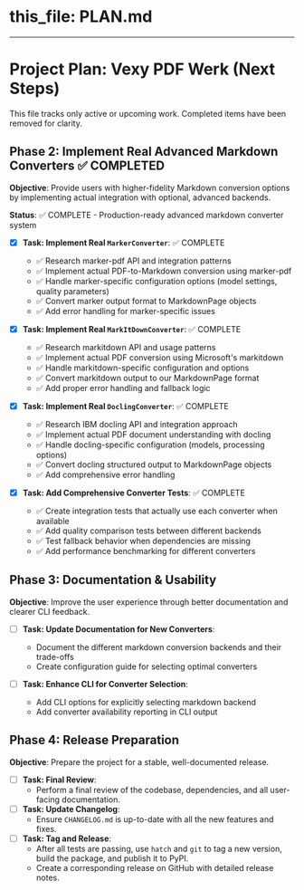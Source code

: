 # this_file: PLAN.md
---

# Project Plan: Vexy PDF Werk (Next Steps)

This file tracks only active or upcoming work. Completed items have been removed for clarity.

## Phase 2: Implement Real Advanced Markdown Converters ✅ COMPLETED

**Objective**: Provide users with higher-fidelity Markdown conversion options by implementing actual integration with optional, advanced backends.

**Status**: ✅ COMPLETE - Production-ready advanced markdown converter system

-   [x] **Task: Implement Real `MarkerConverter`**: ✅ COMPLETE
    -   ✅ Research marker-pdf API and integration patterns
    -   ✅ Implement actual PDF-to-Markdown conversion using marker-pdf
    -   ✅ Handle marker-specific configuration options (model settings, quality parameters)
    -   ✅ Convert marker output format to MarkdownPage objects
    -   ✅ Add error handling for marker-specific issues

-   [x] **Task: Implement Real `MarkItDownConverter`**: ✅ COMPLETE
    -   ✅ Research markitdown API and usage patterns
    -   ✅ Implement actual PDF conversion using Microsoft's markitdown
    -   ✅ Handle markitdown-specific configuration and options
    -   ✅ Convert markitdown output to our MarkdownPage format
    -   ✅ Add proper error handling and fallback logic

-   [x] **Task: Implement Real `DoclingConverter`**: ✅ COMPLETE
    -   ✅ Research IBM docling API and integration approach
    -   ✅ Implement actual PDF document understanding with docling
    -   ✅ Handle docling-specific configuration (models, processing options)
    -   ✅ Convert docling structured output to MarkdownPage objects
    -   ✅ Add comprehensive error handling

-   [x] **Task: Add Comprehensive Converter Tests**: ✅ COMPLETE
    -   ✅ Create integration tests that actually use each converter when available
    -   ✅ Add quality comparison tests between different backends
    -   ✅ Test fallback behavior when dependencies are missing
    -   ✅ Add performance benchmarking for different converters

## Phase 3: Documentation & Usability

**Objective**: Improve the user experience through better documentation and clearer CLI feedback.

-   [ ] **Task: Update Documentation for New Converters**:
    -   Document the different markdown conversion backends and their trade-offs
    -   Create configuration guide for selecting optimal converters

-   [ ] **Task: Enhance CLI for Converter Selection**:
    -   Add CLI options for explicitly selecting markdown backend
    -   Add converter availability reporting in CLI output

## Phase 4: Release Preparation

**Objective**: Prepare the project for a stable, well-documented release.

-   [ ] **Task: Final Review**:
    -   Perform a final review of the codebase, dependencies, and all user-facing documentation.
-   [ ] **Task: Update Changelog**:
    -   Ensure `CHANGELOG.md` is up-to-date with all the new features and fixes.
-   [ ] **Task: Tag and Release**:
    -   After all tests are passing, use `hatch` and `git` to tag a new version, build the package, and publish it to PyPI.
    -   Create a corresponding release on GitHub with detailed release notes.
